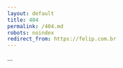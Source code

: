 ```yaml
---
layout: default
title: 404
permalink: /404.md
robots: noindex
redirect_from: https://felip.com.br
---
```

...